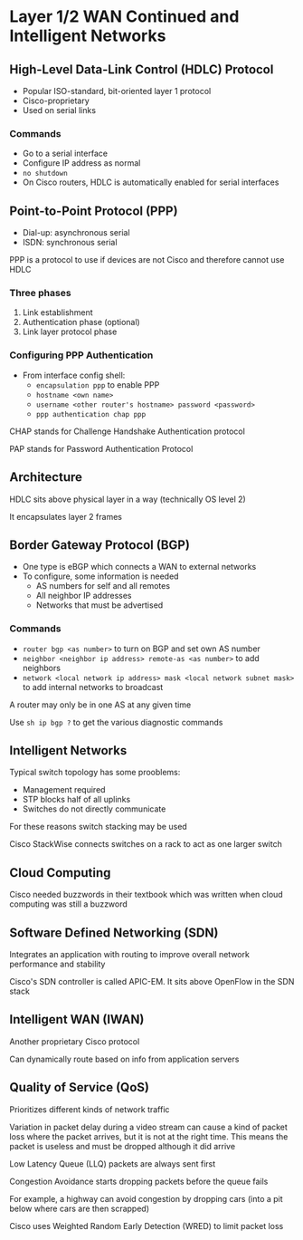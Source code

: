 # Layer 1/2 WAN Continued and Intelligent Networks

## High-Level Data-Link Control (HDLC) Protocol

* Popular ISO-standard, bit-oriented layer 1 protocol
* Cisco-proprietary
* Used on serial links

### Commands

* Go to a serial interface
* Configure IP address as normal
* `no shutdown`
* On Cisco routers, HDLC is automatically enabled for serial interfaces

## Point-to-Point Protocol (PPP)

* Dial-up: asynchronous serial
* ISDN: synchronous serial

PPP is a protocol to use if devices are not Cisco and therefore cannot use HDLC

### Three phases

1. Link establishment
2. Authentication phase (optional)
3. Link layer protocol phase

### Configuring PPP Authentication

* From interface config shell:
  * `encapsulation ppp` to enable PPP
  * `hostname <own name>`
  * `username <other router's hostname> password <password>`
  * `ppp authentication chap ppp`

CHAP stands for Challenge Handshake Authentication protocol

PAP stands for Password Authentication Protocol

## Architecture

HDLC sits above physical layer in a way (technically OS level 2)

It encapsulates layer 2 frames

## Border Gateway Protocol (BGP)

* One type is eBGP which connects a WAN to external networks
* To configure, some information is needed
  * AS numbers for self and all remotes
  * All neighbor IP addresses
  * Networks that must be advertised

### Commands

* `router bgp <as number>` to turn on BGP and set own AS number
* `neighbor <neighbor ip address> remote-as <as number>` to add neighbors
* `network <local network ip address> mask <local network subnet mask>` to add
internal networks to broadcast

A router may only be in one AS at any given time

Use `sh ip bgp ?` to get the various diagnostic commands

## Intelligent Networks

Typical switch topology has some prooblems:

* Management required
* STP blocks half of all uplinks
* Switches do not directly communicate

For these reasons switch stacking may be used

Cisco StackWise connects switches on a rack to act as one larger switch

## Cloud Computing

Cisco needed buzzwords in their textbook which was written when cloud computing
was still a buzzword

## Software Defined Networking (SDN)

Integrates an application with routing to improve overall network performance
and stability

Cisco's SDN controller is called APIC-EM. It sits above OpenFlow in the SDN
stack

## Intelligent WAN (IWAN)

Another proprietary Cisco protocol

Can dynamically route based on info from application servers

## Quality of Service (QoS)

Prioritizes different kinds of network traffic

Variation in packet delay during a video stream can cause a kind of packet loss
where the packet arrives, but it is not at the right time. This means the packet
is useless and must be dropped although it did arrive

Low Latency Queue (LLQ) packets are always sent first

Congestion Avoidance starts dropping packets before the queue fails

For example, a highway can avoid congestion by dropping cars (into a pit below
where cars are then scrapped)

Cisco uses Weighted Random Early Detection (WRED) to limit packet loss

